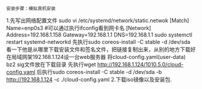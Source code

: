     安装步骤：模拟真机安装
  1.先写出网络配置文件
    sudo vi /etc/systemd/network/static.netwok
        [Match]
          Name=enp0s3 #可以通过执行ifconfig看到网卡名
        [Network]
          Address=192.168.1.158
          Gateway=192.168.1.1
          DNS=192.168.1.1
     sudo systemctl restart systemd-networkd
     先执行sudo coreos-install -C stable -d /dev/sda
     看一下他是从哪里下载安装文件和签名文件，把链接复制出来，从别的地方下载好
     在局域网架192.168.1.124设一台web服务器
     将cloud-config.yaml(user-data) bz2 sig文件放在下载目录
     先执行wget http://192.168.1.124/1010.5.0/cloud-config.yaml
     后执行sudo coreos-install -C stable -d /dev/sda -b http://192.168.1.124 -c ./cloud-config.yaml
  2.下载iso镜像以及安装包.